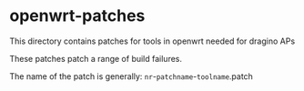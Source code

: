 # openwrt-patches

This directory contains patches for tools in openwrt needed for dragino APs

These patches patch a range of build failures.

The name of the patch is generally: `nr`-`patchname`-`toolname`.patch
